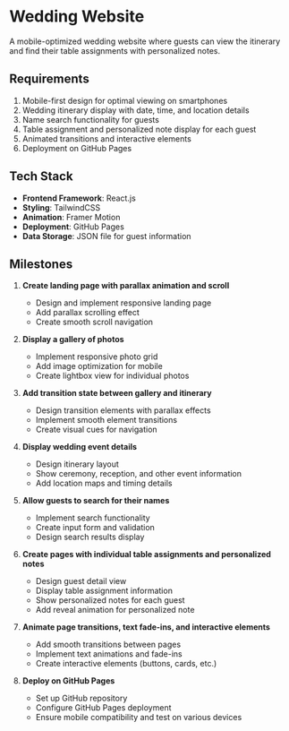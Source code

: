# Wedding Website

A mobile-optimized wedding website where guests can view the itinerary and find their table assignments with personalized notes.

## Requirements

1. Mobile-first design for optimal viewing on smartphones
2. Wedding itinerary display with date, time, and location details
3. Name search functionality for guests
4. Table assignment and personalized note display for each guest
5. Animated transitions and interactive elements
6. Deployment on GitHub Pages

## Tech Stack

- **Frontend Framework**: React.js
- **Styling**: TailwindCSS
- **Animation**: Framer Motion
- **Deployment**: GitHub Pages
- **Data Storage**: JSON file for guest information

## Milestones

1. **Create landing page with parallax animation and scroll**
   - Design and implement responsive landing page
   - Add parallax scrolling effect
   - Create smooth scroll navigation

2. **Display a gallery of photos**
   - Implement responsive photo grid
   - Add image optimization for mobile
   - Create lightbox view for individual photos

3. **Add transition state between gallery and itinerary**
   - Design transition elements with parallax effects
   - Implement smooth element transitions
   - Create visual cues for navigation

4. **Display wedding event details**
   - Design itinerary layout
   - Show ceremony, reception, and other event information
   - Add location maps and timing details

5. **Allow guests to search for their names**
   - Implement search functionality
   - Create input form and validation
   - Design search results display

6. **Create pages with individual table assignments and personalized notes**
   - Design guest detail view
   - Display table assignment information
   - Show personalized notes for each guest
   - Add reveal animation for personalized note

7. **Animate page transitions, text fade-ins, and interactive elements**
   - Add smooth transitions between pages
   - Implement text animations and fade-ins
   - Create interactive elements (buttons, cards, etc.)

8. **Deploy on GitHub Pages**
   - Set up GitHub repository
   - Configure GitHub Pages deployment
   - Ensure mobile compatibility and test on various devices 